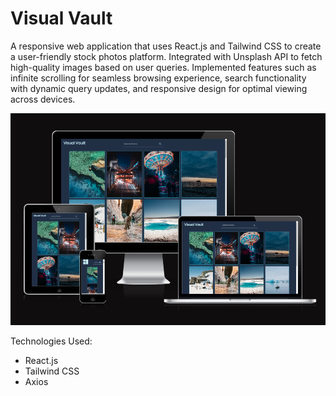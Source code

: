 # Visual Vault

A responsive web application that uses React.js and Tailwind CSS to create a user-friendly stock photos platform. Integrated with Unsplash API to fetch high-quality images based on user queries. Implemented features such as infinite scrolling for seamless browsing experience, search functionality with dynamic query updates, and responsive design for optimal viewing across devices.

![alt text](https://github.com/advaitbajaj/Visual-Vault/blob/master/Responsive.png)

Technologies Used:

- React.js
- Tailwind CSS
- Axios
